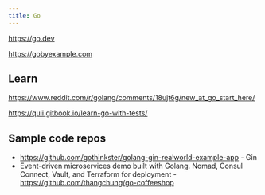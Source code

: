 ```yaml
---
title: Go
---
```


https://go.dev

https://gobyexample.com

## Learn

https://www.reddit.com/r/golang/comments/18ujt6g/new_at_go_start_here/

https://quii.gitbook.io/learn-go-with-tests/

## Sample code repos

- https://github.com/gothinkster/golang-gin-realworld-example-app - Gin
- Event-driven microservices demo built with Golang. Nomad, Consul Connect, Vault, and Terraform for deployment - https://github.com/thangchung/go-coffeeshop
